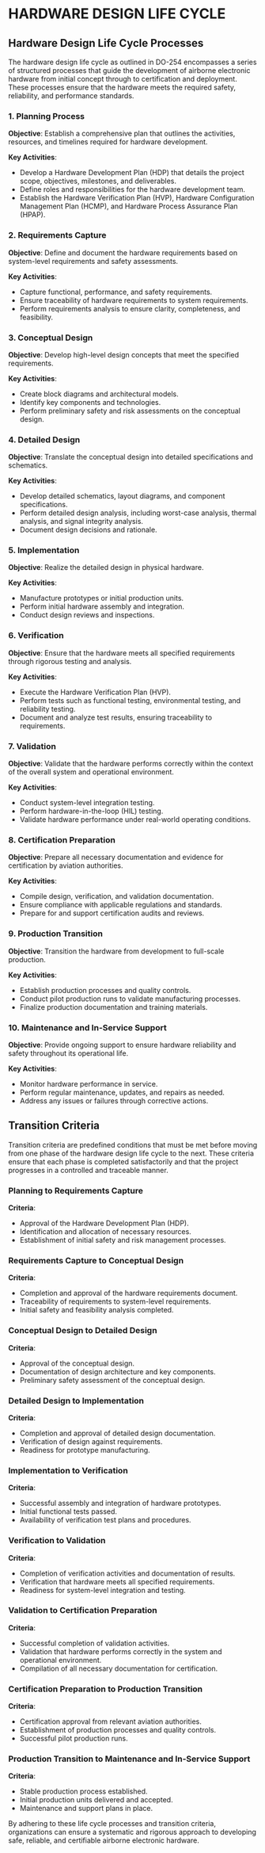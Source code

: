 # HARDWARE DESIGN LIFE CYCLE

## Hardware Design Life Cycle Processes

The hardware design life cycle as outlined in DO-254 encompasses a series of structured processes that guide the development of airborne electronic hardware from initial concept through to certification and deployment. These processes ensure that the hardware meets the required safety, reliability, and performance standards.

### 1. Planning Process

**Objective**: Establish a comprehensive plan that outlines the activities, resources, and timelines required for hardware development.

**Key Activities**:
- Develop a Hardware Development Plan (HDP) that details the project scope, objectives, milestones, and deliverables.
- Define roles and responsibilities for the hardware development team.
- Establish the Hardware Verification Plan (HVP), Hardware Configuration Management Plan (HCMP), and Hardware Process Assurance Plan (HPAP).

### 2. Requirements Capture

**Objective**: Define and document the hardware requirements based on system-level requirements and safety assessments.

**Key Activities**:
- Capture functional, performance, and safety requirements.
- Ensure traceability of hardware requirements to system requirements.
- Perform requirements analysis to ensure clarity, completeness, and feasibility.

### 3. Conceptual Design

**Objective**: Develop high-level design concepts that meet the specified requirements.

**Key Activities**:
- Create block diagrams and architectural models.
- Identify key components and technologies.
- Perform preliminary safety and risk assessments on the conceptual design.

### 4. Detailed Design

**Objective**: Translate the conceptual design into detailed specifications and schematics.

**Key Activities**:
- Develop detailed schematics, layout diagrams, and component specifications.
- Perform detailed design analysis, including worst-case analysis, thermal analysis, and signal integrity analysis.
- Document design decisions and rationale.

### 5. Implementation

**Objective**: Realize the detailed design in physical hardware.

**Key Activities**:
- Manufacture prototypes or initial production units.
- Perform initial hardware assembly and integration.
- Conduct design reviews and inspections.

### 6. Verification

**Objective**: Ensure that the hardware meets all specified requirements through rigorous testing and analysis.

**Key Activities**:
- Execute the Hardware Verification Plan (HVP).
- Perform tests such as functional testing, environmental testing, and reliability testing.
- Document and analyze test results, ensuring traceability to requirements.

### 7. Validation

**Objective**: Validate that the hardware performs correctly within the context of the overall system and operational environment.

**Key Activities**:
- Conduct system-level integration testing.
- Perform hardware-in-the-loop (HIL) testing.
- Validate hardware performance under real-world operating conditions.

### 8. Certification Preparation

**Objective**: Prepare all necessary documentation and evidence for certification by aviation authorities.

**Key Activities**:
- Compile design, verification, and validation documentation.
- Ensure compliance with applicable regulations and standards.
- Prepare for and support certification audits and reviews.

### 9. Production Transition

**Objective**: Transition the hardware from development to full-scale production.

**Key Activities**:
- Establish production processes and quality controls.
- Conduct pilot production runs to validate manufacturing processes.
- Finalize production documentation and training materials.

### 10. Maintenance and In-Service Support

**Objective**: Provide ongoing support to ensure hardware reliability and safety throughout its operational life.

**Key Activities**:
- Monitor hardware performance in service.
- Perform regular maintenance, updates, and repairs as needed.
- Address any issues or failures through corrective actions.

## Transition Criteria

Transition criteria are predefined conditions that must be met before moving from one phase of the hardware design life cycle to the next. These criteria ensure that each phase is completed satisfactorily and that the project progresses in a controlled and traceable manner.

### Planning to Requirements Capture

**Criteria**:
- Approval of the Hardware Development Plan (HDP).
- Identification and allocation of necessary resources.
- Establishment of initial safety and risk management processes.

### Requirements Capture to Conceptual Design

**Criteria**:
- Completion and approval of the hardware requirements document.
- Traceability of requirements to system-level requirements.
- Initial safety and feasibility analysis completed.

### Conceptual Design to Detailed Design

**Criteria**:
- Approval of the conceptual design.
- Documentation of design architecture and key components.
- Preliminary safety assessment of the conceptual design.

### Detailed Design to Implementation

**Criteria**:
- Completion and approval of detailed design documentation.
- Verification of design against requirements.
- Readiness for prototype manufacturing.

### Implementation to Verification

**Criteria**:
- Successful assembly and integration of hardware prototypes.
- Initial functional tests passed.
- Availability of verification test plans and procedures.

### Verification to Validation

**Criteria**:
- Completion of verification activities and documentation of results.
- Verification that hardware meets all specified requirements.
- Readiness for system-level integration and testing.

### Validation to Certification Preparation

**Criteria**:
- Successful completion of validation activities.
- Validation that hardware performs correctly in the system and operational environment.
- Compilation of all necessary documentation for certification.

### Certification Preparation to Production Transition

**Criteria**:
- Certification approval from relevant aviation authorities.
- Establishment of production processes and quality controls.
- Successful pilot production runs.

### Production Transition to Maintenance and In-Service Support

**Criteria**:
- Stable production process established.
- Initial production units delivered and accepted.
- Maintenance and support plans in place.

By adhering to these life cycle processes and transition criteria, organizations can ensure a systematic and rigorous approach to developing safe, reliable, and certifiable airborne electronic hardware.
